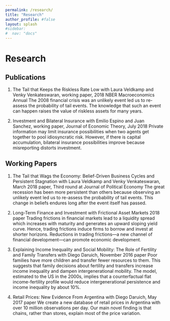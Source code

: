 ```yaml
---
permalink: /research/
title: "Research"
author_profile: #false
layout: splash
#sidebar:
#  nav: "docs"
---
```


# Research

## Publications
1. The Tail that Keeps the Riskless Rate Low
    with Laura Veldkamp and Venky Venkateswaran, working paper,  2018 NBER Macroeconomics Annual
    The 2008 financial crisis was an unlikely event led us to re-assess the probability of tail events. The knowledge that such an event can happen raises the value of riskless assets for many years.

2. Investment and Bilateral Insurance
    with Emilio Espino and Juan Sanchez, working paper, Journal of Economic Theory, July 2018
    Private information may limit insurance possibilities when two agents get together to pool idiosyncratic risk. However, if there is capital accumulation, bilateral insurance possibilities improve because misreporting distorts investment. 

## Working Papers
1. The Tail that Wags the Economy: Belief-Driven Business Cycles and Persistent Stagnation
    with Laura Veldkamp and Venky Venkateswaran, March 2018 paper, Third round at Journal of Political Economy
    The great recession has been more persistent than others because observing an unlikely event led us to re-assess the probability of tail events. This change in beliefs endures long after the event itself has passed.

2. Long-Term Finance and Investment with Frictional Asset Markets
    2018 paper
     Trading frictions in financial markets lead to a liquidity spread which increases with maturity and generates an upward sloping yield curve. Hence, trading frictions induce firms to borrow and invest at shorter horizons. Reductions in trading frictions—a new channel of financial development—can promote economic development.

3. Explaining Income Inequality and Social Mobility: The Role of Fertility and Family Transfers
    with Diego Daruich, November 2016 paper
    Poor families have more children and transfer fewer resources to them. This suggests that family decisions about fertility and transfers increase income inequality and dampen intergenerational mobility. The model, estimated to the US in the 2000s, implies that a counterfactual flat income-fertility profile would reduce intergenerational persistence and income inequality by about 10%. 
 
4. Retail Prices: New Evidence From Argentina
    with Diego Daruich, May 2017 paper
    We create a new database of retail prices in Argentina with over 10 million observations per day. Our main novel finding is that chains, rather than stores, explain most of the price variation. 
